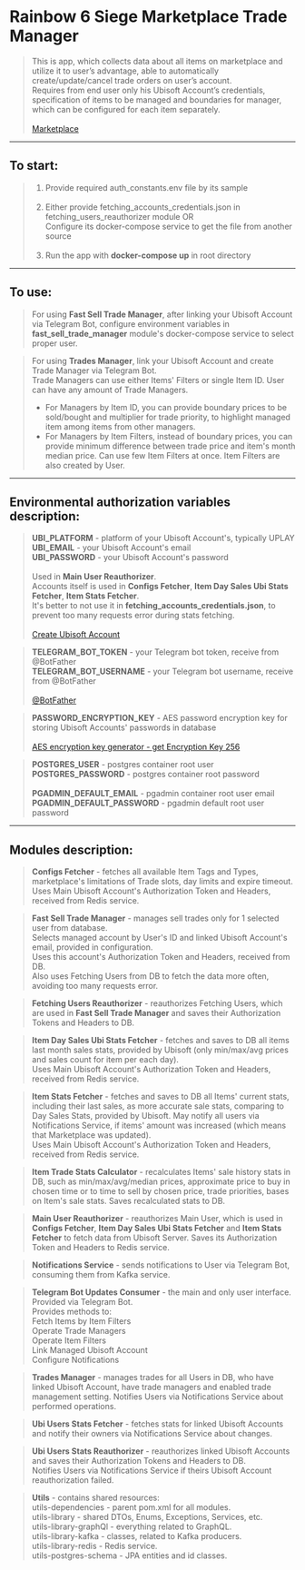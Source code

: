 # Rainbow 6 Siege Marketplace Trade Manager

>This is app, which collects data about all items on marketplace and utilize it to user’s advantage, able to automatically create/update/cancel trade 
orders on user’s account.  
Requires from end user only his Ubisoft Account’s credentials, specification of items to be managed and boundaries for manager, which can be 
> configured for each item separately.  
&nbsp;  
[Marketplace](https://www.ubisoft.com/en-us/game/rainbow-six/siege/marketplace?route=home)
___

## To start:  
  >1. Provide required auth_constants.env file by its sample  
    &nbsp;  
 >2. Either provide fetching_accounts_credentials.json in fetching_users_reauthorizer module OR  
    Configure its docker-compose service to get the file from another source  
     &nbsp;
 >3. Run the app with **docker-compose up** in root directory

---

## To use:

>For using **Fast Sell Trade Manager**, after linking your Ubisoft Account via Telegram Bot,
configure environment variables in **fast_sell_trade_manager** module's docker-compose service to select proper user.  


>For using **Trades Manager**, link your Ubisoft Account and create Trade Manager via Telegram Bot.  
Trade Managers can use either Items' Filters or single Item ID. User can have any amount of Trade Managers.  
  > * For Managers by Item ID, you can provide boundary prices to be sold/bought and multiplier for trade priority, to highlight managed item among 
    items from other managers.  
  > * For Managers by Item Filters, instead of boundary prices, you can provide minimum difference between trade price and item's month median price.
      Can use few Item Filters at once.  Item Filters are also created by User.

---

## Environmental authorization variables description:  

>**UBI_PLATFORM** - platform of your Ubisoft Account's, typically UPLAY  
**UBI_EMAIL** - your Ubisoft Account's email  
**UBI_PASSWORD** - your Ubisoft Account's password  
&nbsp;  
Used in  **Main User Reauthorizer**.  
Accounts itself is used in **Configs Fetcher**, **Item Day Sales Ubi Stats Fetcher**, **Item Stats Fetcher**.   
It's better to not use it in **fetching_accounts_credentials.json**, to prevent too many requests error during stats fetching.  
&nbsp;  
[Create Ubisoft Account](https://account.ubisoft.com/en-US/login)

>**TELEGRAM_BOT_TOKEN** - your Telegram bot token, receive from @BotFather  
**TELEGRAM_BOT_USERNAME** - your Telegram bot username, receive from @BotFather  
&nbsp;  
[@BotFather](https://t.me/BotFather)

>**PASSWORD_ENCRYPTION_KEY** - AES password encryption key for storing Ubisoft Accounts' passwords in database  
&nbsp;  
[AES encryption key generator - get Encryption Key 256](https://acte.ltd/utils/randomkeygen)

>**POSTGRES_USER** - postgres container root user   
**POSTGRES_PASSWORD** - postgres container root password  
&nbsp;  
**PGADMIN_DEFAULT_EMAIL** - pgadmin container root user email  
**PGADMIN_DEFAULT_PASSWORD** - pgadmin default root user password  

---

## Modules description:



>**Configs Fetcher** - fetches all available Item Tags and Types, marketplace's limitations of Trade slots, day limits and expire timeout.  
Uses Main Ubisoft Account's Authorization Token and Headers, received from Redis service.

>**Fast Sell Trade Manager** - manages sell trades only for 1 selected user from database.  
Selects managed account by User's ID and linked Ubisoft Account's email, provided in configuration.  
Uses this account's Authorization Token and Headers, received from DB.  
Also uses Fetching Users from DB to fetch the data more often, avoiding too many requests error.

>**Fetching Users Reauthorizer** - reauthorizes Fetching Users, which are used in **Fast Sell Trade Manager** and
saves their Authorization Tokens and Headers to DB.

>**Item Day Sales Ubi Stats Fetcher** - fetches and saves to DB all items last month sales stats, provided by Ubisoft (only min/max/avg prices and 
sales count for item per each day).  
Uses Main Ubisoft Account's Authorization Token and Headers, received from Redis service.

>**Item Stats Fetcher** - fetches and saves to DB all Items' current stats, including their last sales, as more accurate sale stats, comparing to 
Day Sales Stats, provided by Ubisoft. May notify all users via Notifications Service, if items' amount was increased (which means that Marketplace was updated).  
Uses Main Ubisoft Account's Authorization Token and Headers, received from Redis service.

>**Item Trade Stats Calculator** - recalculates Items' sale history stats in DB, such as min/max/avg/median prices, approximate price to buy in 
chosen time or to time to sell by chosen price, trade priorities, bases on Item's sale stats. Saves recalculated stats to DB.

>**Main User Reauthorizer** - reauthorizes Main User, which is used in **Configs Fetcher**, **Item Day Sales Ubi Stats Fetcher**
and **Item Stats Fetcher** to fetch data from Ubisoft Server. Saves its Authorization Token and Headers to Redis service.   


>**Notifications Service** - sends notifications to User via Telegram Bot, consuming them from Kafka service.  


>**Telegram Bot Updates Consumer** - the main and only user interface. Provided via Telegram Bot.  
Provides methods to:  
Fetch Items by Item Filters  
Operate Trade Managers  
Operate Item Filters  
Link Managed Ubisoft Account  
Configure Notifications  

>**Trades Manager** - manages trades for all Users in DB, who have linked Ubisoft Account, have trade managers and enabled trade management setting.
Notifies Users via Notifications Service about performed operations.  


>**Ubi Users Stats Fetcher** - fetches stats for linked Ubisoft Accounts and notify their owners via Notifications Service about changes.



>**Ubi Users Stats Reauthorizer** - reauthorizes linked Ubisoft Accounts and saves their Authorization Tokens and Headers to DB.  
Notifies Users via Notifications Service if theirs Ubisoft Account reauthorization failed.


>**Utils** - contains shared resources:  
utils-dependencies - parent pom.xml for all modules.  
utils-library - shared DTOs, Enums, Exceptions, Services, etc.  
utils-library-graphQl - everything related to GraphQL.  
utils-library-kafka - classes, related to Kafka producers.  
utils-library-redis - Redis service.  
utils-postgres-schema - JPA entities and id classes.


